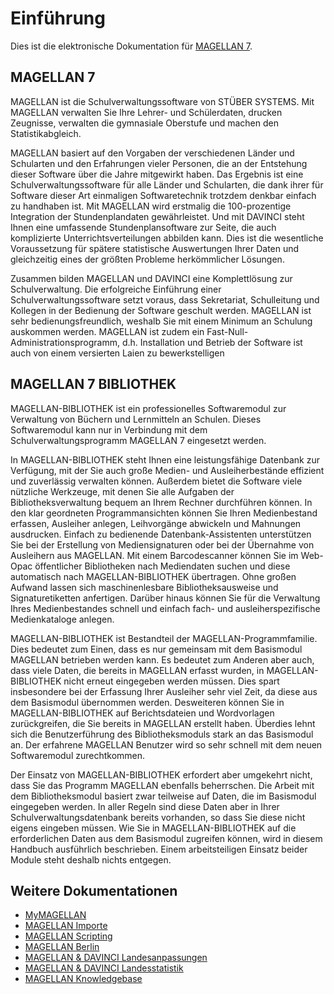 # Einführung

Dies ist die elektronische Dokumentation für [MAGELLAN 7](https://magellan.stueber.de).

## MAGELLAN 7

MAGELLAN ist die Schulverwaltungssoftware von STÜBER SYSTEMS. Mit MAGELLAN verwalten Sie Ihre Lehrer- und Schülerdaten, drucken Zeugnisse, verwalten die gymnasiale Oberstufe und machen den Statistikabgleich. 

MAGELLAN basiert auf den Vorgaben der verschiedenen Länder und Schularten und den Erfahrungen vieler Personen, die an der Entstehung dieser Software über die Jahre mitgewirkt haben. Das Ergebnis ist eine Schulverwaltungssoftware für alle Länder und Schularten, die dank ihrer für Software dieser Art einmaligen Softwaretechnik trotzdem denkbar einfach zu handhaben ist. Mit MAGELLAN wird erstmalig die 100-prozentige Integration der Stundenplandaten gewährleistet. Und mit DAVINCI steht Ihnen eine umfassende Stundenplansoftware zur Seite, die auch komplizierte Unterrichtsverteilungen abbilden kann. Dies ist die wesentliche Voraussetzung für spätere statistische Auswertungen Ihrer Daten und gleichzeitig eines der größten Probleme herkömmlicher Lösungen. 

Zusammen bilden MAGELLAN und DAVINCI eine Komplettlösung zur Schulverwaltung. Die erfolgreiche Einführung einer Schulverwaltungssoftware setzt voraus, dass Sekretariat, Schulleitung und Kollegen in der Bedienung der Software geschult werden. MAGELLAN ist sehr bedienungsfreundlich, weshalb Sie mit einem Minimum an Schulung auskommen werden. MAGELLAN ist zudem ein Fast-Null-Administrationsprogramm, d.h. Installation und Betrieb der Software ist auch von einem versierten Laien zu bewerkstelligen

## MAGELLAN 7 BIBLIOTHEK

MAGELLAN-BIBLIOTHEK ist ein professionelles Softwaremodul zur Verwaltung von Büchern und Lernmitteln an Schulen. Dieses Softwaremodul kann nur in Verbindung mit dem Schulverwaltungsprogramm MAGELLAN 7 eingesetzt werden.

In MAGELLAN-BIBLIOTHEK steht Ihnen eine leistungsfähige Datenbank zur Verfügung, mit der Sie auch große Medien- und Ausleiherbestände effizient und zuverlässig verwalten können. Außerdem bietet die Software viele nützliche Werkzeuge, mit denen Sie alle Aufgaben der Bibliotheksverwaltung bequem an Ihrem Rechner durchführen können.
In den klar geordneten Programmansichten können Sie Ihren Medienbestand erfassen, Ausleiher anlegen, Leihvorgänge abwickeln und Mahnungen ausdrucken. Einfach zu bedienende Datenbank-Assistenten unterstützen Sie bei der Erstellung von Mediensignaturen oder bei der Übernahme von Ausleihern aus MAGELLAN. Mit einem Barcodescanner können Sie im Web-Opac öffentlicher Bibliotheken nach Mediendaten suchen und diese automatisch nach MAGELLAN-BIBLIOTHEK übertragen. Ohne großen Aufwand lassen sich maschinenlesbare Bibliotheksausweise und Signaturetiketten anfertigen. Darüber hinaus können Sie für die Verwaltung Ihres Medienbestandes schnell und einfach fach- und ausleiherspezifische Medienkataloge anlegen.

MAGELLAN-BIBLIOTHEK ist Bestandteil der MAGELLAN-Programmfamilie. Dies bedeutet zum Einen, dass es nur gemeinsam mit dem Basismodul MAGELLAN betrieben werden kann. Es bedeutet zum Anderen aber auch, dass viele Daten, die bereits in MAGELLAN erfasst wurden, in MAGELLAN-BIBLIOTHEK nicht erneut eingegeben werden müssen. Dies spart insbesondere bei der Erfassung Ihrer Ausleiher sehr viel Zeit, da diese aus dem Basismodul übernommen werden. Desweiteren können Sie in MAGELLAN-BIBLIOTHEK auf Berichtsdateien und Wordvorlagen zurückgreifen, die Sie bereits in MAGELLAN erstellt haben. Überdies lehnt sich die Benutzerführung des Bibliotheksmoduls stark an das Basismodul an. Der erfahrene MAGELLAN Benutzer wird so sehr schnell mit dem neuen Softwaremodul zurechtkommen. 

Der Einsatz von MAGELLAN-BIBLIOTHEK erfordert aber umgekehrt nicht, dass Sie das Programm MAGELLAN ebenfalls beherrschen. Die Arbeit mit dem Bibliotheksmodul basiert zwar teilweise auf Daten, die im Basismodul eingegeben werden. In aller Regeln sind diese Daten aber in Ihrer Schulverwaltungsdatenbank bereits vorhanden, so dass Sie diese nicht eigens eingeben müssen. Wie Sie in MAGELLAN-BIBLIOTHEK auf die erforderlichen Daten aus dem Basismodul zugreifen können, wird in diesem Handbuch ausführlich beschrieben. Einem arbeitsteiligen Einsatz beider Module steht deshalb nichts entgegen.

## Weitere Dokumentationen

* [MyMAGELLAN](https://doc.mymagellan7.stueber.de)
* [MAGELLAN Importe](https://doc.magellan-import.stueber.de)
* [MAGELLAN Scripting](https://doc.magellan-scripting.stueber.de)
* [MAGELLAN Berlin](https://doc.magellan7.stueber.de/bundeslaender/berlin/berlin.html)
* [MAGELLAN & DAVINCI Landesanpassungen](https://doc.la.stueber.de)
* [MAGELLAN & DAVINCI Landesstatistik](https://doc.ls.stueber.de)
* [MAGELLAN Knowledgebase](https://doc.magellan6-kb.stueber.de)
